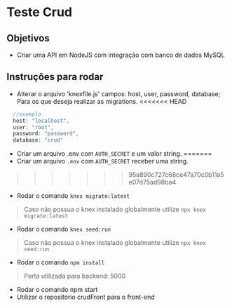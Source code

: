 # Teste Crud


## Objetivos
  -  Criar uma API em NodeJS com integração com banco de dados MySQL
  
## Instruções para rodar
  - Alterar o arquivo 'knexfile.js' campos: host, user, password, database; Para os que deseja realizar as migrations.
<<<<<<< HEAD
  ```javascript
    //exemplo
    host: "localhost",
    user: "root",
    password: "password",
    database: "crud"
  ```
  - Criar um arquivo .env com ```AUTH_SECRET``` e um valor string.
=======
  - Criar um arquivo ```.env``` com ```AUTH_SECRET``` receber uma string.
>>>>>>> 95a890c727c68ce47a70c0b11a5e07d75ad98ba4
  - Rodar o comando ```knex migrate:latest```
  > Caso não possua o knex instalado globalmente utilize ```npx knex migrate:latest```
  - Rodar o comando ```knex seed:run```
  > Caso não possua o knex instalado globalmente utilize ```npx knex seed:run```
  - Rodar o comando ```npm install```
  >Porta utilizada para backend: 5000
  - Rodar o comando npm start
  - Utilizar o repositório crudFront para o front-end

